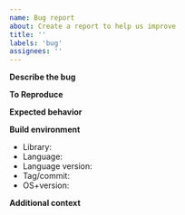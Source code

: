 ```yaml
---
name: Bug report
about: Create a report to help us improve
title: ''
labels: 'bug'
assignees: ''
---
```


**Describe the bug**  
<!-- A clear and concise description of what the bug is. -->

**To Reproduce**  
<!-- Steps or code to reproduce the behavior. -->

**Expected behavior**  
<!-- A clear and concise description of what you expected to happen. -->

**Build environment**
 * Library: <!-- nostr, nostr-sdk, ... --> 
 * Language: <!-- Rust, Python, JavaScript, Kotlin, Swift, ... -->
 * Language version: <!-- e.g. v1.65.0, not applicable --> 
 * Tag/commit: <!-- e.g. v0.13.0, 3a07614 --> 
 * OS+version: <!-- e.g. ubuntu 20.04.01, macOS 12.0.1, windows -->   

**Additional context**  
<!-- Add any other context about the problem here. --> 